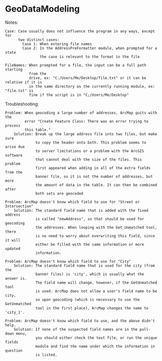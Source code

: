 GeoDataModeling
===============
Notes:

    Case: Case usually does not influence the program in any ways, except for
          two distinct cases:
            Case 1: When entering file names
            Case 2: In the AddressPreFormatter module, when prompted for a state
                    the case is relevant to the format in the file
                
    FileNames: When prompted for a file, the input can be a full path starting
               from the
               drive, ex: "C:/Users/Me/Desktop/file.txt" or it can be relative if it is
               in the same directory as the currently running module, ex: "file.txt" is
               fine if the script is in "C;/Users/Me/Desktop"

Troubleshooting:

    Problem: When geocoding a large number of addresses, ArcMap quits with the 
             error "Create Feature Class: There was an error trying to process 
             this table."
        Solution: Break up the large address file into two files, but make sure
                  to copy the header onto both. This problem seems to arise due
                  to server limitations or a problem with the ArcGIS software
                  that cannot deal with the size of the files. This problem
                  first appeared when adding in all of the extra fields from the
                  banner file, so it is not the number of addresses, but more
                  the amount of data in the table. It can then be combined after
                  both sets are geocoded

    Problem: ArcMap doesn't know which field to use for "Street or Intersection"
        Solution: The standard field name that is added with the fixed address
                  is called "newAddress", so that should be used for geocoding
                  the addresses. When looping with the Get_Unmatched tool, there
                  is no need to worry about overwriting this field, since it will
                  either be filled with the same information or more updated 
                  information.
                  
    Problem: ArcMap doesn't know which field to use for "City"
        Solution: The standard field name that is used for the city (from the
                  banner files) is 'city', which is usually what the answer is.
                  The field name will change, however, if the GetUnmatched tool
                  is used. ArcMap does not allow a user's field name to be city,
                  so upon geocoding (which is necessary to use the GetUnmatched
                  tool in the first place), ArcMap changes the name to 'city_1'.
                  
    Problem: ArcMap doesn't know which field to use, and the above didn't help.
        Solution: If none of the suspected field names are in the pull-down menu,
                  you should either check the text file, or run the unique fields
                  module and find the name under which the information in question
                  is listed.
                  
